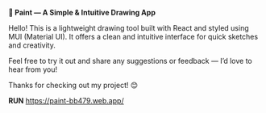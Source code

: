 **🎨 Paint — A Simple & Intuitive Drawing App**

Hello!
This is a lightweight drawing tool built with React and styled using MUI (Material UI). It offers a clean and intuitive interface for quick sketches and creativity.

Feel free to try it out and share any suggestions or feedback — I’d love to hear from you!

Thanks for checking out my project! 😊

**RUN** https://paint-bb479.web.app/
